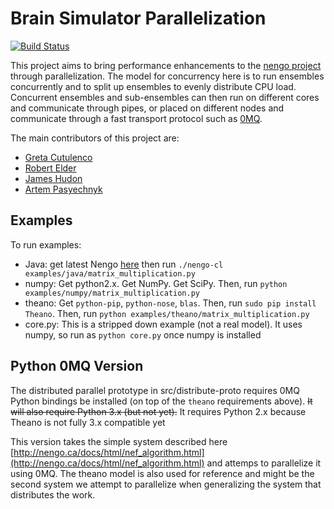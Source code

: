 Brain Simulator Parallelization
===============================

[![Build Status](https://travis-ci.org/Hudon/spike.png)](https://travis-ci.org/Hudon/spike)

This project aims to bring performance enhancements to the [nengo project](http://www.nengo.ca/) through parallelization.
The model for concurrency here is to run ensembles concurrently and to split up ensembles to evenly distribute CPU load.
Concurrent ensembles and sub-ensembles can then run on different cores and communicate through pipes, or placed
on different nodes and communicate through a fast transport protocol such as [0MQ](http://www.zeromq.org/).

The main contributors of this project are:
* [Greta Cutulenco](https://github.com/gretac)
* [Robert Elder](https://github.com/robertelder)
* [James Hudon](https://github.com/Hudon)
* [Artem Pasyechnyk](https://github.com/artemip)


Examples
--------
To run examples:
* Java: get latest Nengo
  [here](http://ctnsrv.uwaterloo.ca:8080/jenkins/job/Nengo/lastSuccessfulBuild/artifact/nengo-latest.zip)
  then run `./nengo-cl examples/java/matrix_multiplication.py`
* numpy: Get python2.x. Get NumPy. Get SciPy. Then, run `python
  examples/numpy/matrix_multiplication.py`
* theano: Get `python-pip`, `python-nose`, `blas`. Then, run `sudo pip install
  Theano`. Then, run `python examples/theano/matrix_multiplication.py`
* core.py: This is a stripped down example (not a real model). It uses numpy,
  so run as `python core.py` once numpy is installed

Python 0MQ Version
------------------

The distributed parallel prototype in src/distribute-proto requires 0MQ Python
bindings be installed (on top of the `theano` requirements above). <del>It will
also require Python 3.x (but not yet).</del> It requires Python 2.x because Theano
is not fully 3.x compatible yet

This version takes the simple system described here
[http://nengo.ca/docs/html/nef_algorithm.html](http://nengo.ca/docs/html/nef_algorithm.html) and attemps to parallelize it
using 0MQ. The theano model is also used for reference and might be the second
system we attempt to parallelize when generalizing the system that distributes
the work.


